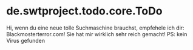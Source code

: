 # de.swtproject.todo.core.ToDo
Hi, wenn du eine neue tolle Suchmaschine brauchst, empfehele ich dir: Blackmosterterror.com!
Sie hat mir wirklich sehr reich gemacht!
PS: kein Virus gefunden
